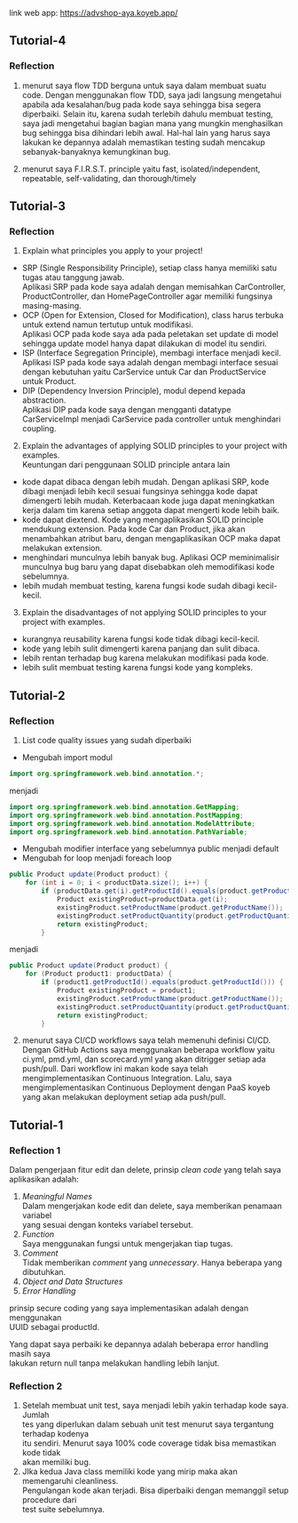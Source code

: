link web app: https://advshop-aya.koyeb.app/

## Tutorial-4
### Reflection
1. menurut saya flow TDD berguna untuk saya dalam membuat suatu code. Dengan menggunakan flow TDD, saya jadi langsung mengetahui apabila ada kesalahan/bug pada kode saya sehingga bisa segera diperbaiki. Selain itu, karena sudah terlebih dahulu membuat testing, saya jadi mengetahui bagian bagian mana yang mungkin menghasilkan bug sehingga bisa dihindari lebih awal. Hal-hal lain yang harus saya lakukan ke depannya adalah memastikan testing sudah mencakup sebanyak-banyaknya kemungkinan bug.

2. menurut saya F.I.R.S.T. principle yaitu fast, isolated/independent, repeatable, self-validating, dan thorough/timely

## Tutorial-3
### Reflection
1. Explain what principles you apply to your project!
- SRP (Single Responsibility Principle), setiap class hanya memiliki satu tugas atau tanggung jawab. <br>
Aplikasi SRP pada kode saya adalah dengan memisahkan CarController, ProductController, dan HomePageController agar memiliki fungsinya masing-masing.
- OCP (Open for Extension, Closed for Modification), class harus terbuka untuk extend namun tertutup untuk modifikasi. <br>
Aplikasi OCP pada kode saya ada pada peletakan set update di model sehingga update model hanya dapat dilakukan di model itu sendiri.
- ISP (Interface Segregation Principle), membagi interface menjadi kecil. <br>
Aplikasi ISP pada kode saya adalah dengan membagi interface sesuai dengan kebutuhan yaitu CarService untuk Car dan ProductService untuk Product.
- DIP (Dependency Inversion Principle), modul depend kepada abstraction. <br>
Aplikasi DIP pada kode saya dengan mengganti datatype CarServiceImpl menjadi CarService pada controller untuk menghindari coupling.

2. Explain the advantages of applying SOLID principles to your project with examples. <br>
Keuntungan dari penggunaan SOLID principle antara lain
- kode dapat dibaca dengan lebih mudah. Dengan aplikasi SRP, kode dibagi menjadi lebih kecil sesuai fungsinya sehingga kode dapat dimengerti lebih mudah. Keterbacaan kode juga dapat meningkatkan kerja dalam tim karena setiap anggota dapat mengerti kode lebih baik.
- kode dapat diextend. Kode yang mengaplikasikan SOLID principle mendukung extension. Pada kode Car dan Product, jika akan menambahkan atribut baru, dengan mengaplikasikan OCP maka dapat melakukan extension.
- menghindari munculnya lebih banyak bug. Aplikasi OCP meminimalisir munculnya bug baru yang dapat disebabkan oleh memodifikasi kode sebelumnya.
- lebih mudah membuat testing, karena fungsi kode sudah dibagi kecil-kecil.

3. Explain the disadvantages of not applying SOLID principles to your project with examples. <br>
- kurangnya reusability karena fungsi kode tidak dibagi kecil-kecil.
- kode yang lebih sulit dimengerti karena panjang dan sulit dibaca.
- lebih rentan terhadap bug karena melakukan modifikasi pada kode.
- lebih sulit membuat testing karena fungsi kode yang kompleks.

## Tutorial-2
### Reflection
1. List code quality issues yang sudah diperbaiki
- Mengubah import modul
```java
import org.springframework.web.bind.annotation.*;
```
menjadi
```java
import org.springframework.web.bind.annotation.GetMapping;
import org.springframework.web.bind.annotation.PostMapping;
import org.springframework.web.bind.annotation.ModelAttribute;
import org.springframework.web.bind.annotation.PathVariable;
```
- Mengubah modifier interface yang sebelumnya public menjadi default
- Mengubah for loop menjadi foreach loop
```java
public Product update(Product product) {
    for (int i = 0; i < productData.size(); i++) {
        if (productData.get(i).getProductId().equals(product.getProductId())){
            Product existingProduct=productData.get(i);
            existingProduct.setProductName(product.getProductName());
            existingProduct.setProductQuantity(product.getProductQuantity());
            return existingProduct;
        }
```
menjadi
```java
public Product update(Product product) {
    for (Product product1: productData) {
        if (product1.getProductId().equals(product.getProductId())) {
            Product existingProduct = product1;
            existingProduct.setProductName(product.getProductName());
            existingProduct.setProductQuantity(product.getProductQuantity());
            return existingProduct;
        }
```

2. menurut saya CI/CD workflows saya telah memenuhi definisi CI/CD. Dengan GitHub Actions saya menggunakan beberapa workflow yaitu ci.yml, pmd.yml, dan scorecard.yml yang akan ditrigger setiap ada push/pull. Dari workflow ini makan kode saya telah mengimplementasikan Continuous Integration. Lalu, saya mengimplementasikan Continuous Deployment dengan PaaS koyeb yang akan melakukan deployment setiap ada push/pull.


## Tutorial-1
### Reflection 1
Dalam pengerjaan fitur edit dan delete, prinsip _clean code_ yang telah saya <br>
aplikasikan adalah: <br>
1. _Meaningful Names_ <br>
Dalam mengerjakan kode edit dan delete, saya memberikan penamaan variabel <br>
yang sesuai dengan konteks variabel tersebut.
2. _Function_ <br>
Saya menggunakan fungsi untuk mengerjakan tiap tugas.
3. _Comment_ <br>
Tidak memberikan _comment_ yang _unnecessary_. Hanya beberapa yang dibutuhkan.
4. _Object and Data Structures_
5. _Error Handling_

prinsip secure coding yang saya implementasikan adalah dengan menggunakan <br>
UUID sebagai productId.

Yang dapat saya perbaiki ke depannya adalah beberapa error handling masih saya <br>
lakukan return null tanpa melakukan handling lebih lanjut.

### Reflection 2
1. Setelah membuat unit test, saya menjadi lebih yakin terhadap kode saya. Jumlah <br>
tes yang diperlukan dalam sebuah unit test menurut saya tergantung terhadap kodenya <br>
itu sendiri. Menurut saya 100% code coverage tidak bisa memastikan kode tidak <br> 
akan memiliki bug.
2. JIka kedua Java class memiliki kode yang mirip maka akan memengaruhi cleanliness. <br>
Pengulangan kode akan terjadi. Bisa diperbaiki dengan memanggil setup procedure dari <br>
test suite sebelumnya.